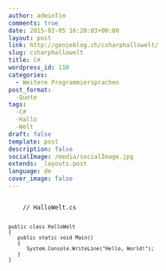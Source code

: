 ```yaml
---
author: adminTim
comments: true
date: 2015-02-05 16:20:03+00:00
layout: post
link: http://genieblog.ch/csharphallowelt/
slug: csharphallowelt
title: C#
wordpress_id: 110
categories:
  - Weitere Programmiersprachen
post_format:
  -Quote
tags:
  -C#
  -Hallo
  -Welt
draft: false
template: post
description: false
socialImage: /media/socialImage.jpg
extends: _layouts.post
language: de
cover_image: false
---
```


<code class="prettyprint">
    // HalloWelt.cs
    
    public class HalloWelt
    {
       public static void Main()
       {
          System.Console.WriteLine("Hello, World!");
       }
    }
    
